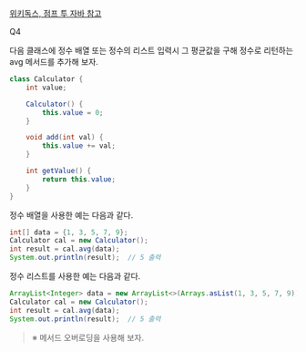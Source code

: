 [위키독스, 점프 투 자바 참고](https://wikidocs.net/157998)

Q4

다음 클래스에 정수 배열 또는 정수의 리스트 입력시 그 평균값을 구해 정수로 리턴하는 avg 메서드를 추가해 보자.

```java
class Calculator {
    int value;

    Calculator() {
        this.value = 0;
    }

    void add(int val) {
        this.value += val;
    }

    int getValue() {
        return this.value;
    }
}
```

정수 배열을 사용한 예는 다음과 같다.

```java
int[] data = {1, 3, 5, 7, 9};
Calculator cal = new Calculator();
int result = cal.avg(data);
System.out.println(result);  // 5 출력
```
정수 리스트를 사용한 예는 다음과 같다.

```java
ArrayList<Integer> data = new ArrayList<>(Arrays.asList(1, 3, 5, 7, 9));
Calculator cal = new Calculator();
int result = cal.avg(data);
System.out.println(result);  // 5 출력
```

> ※ 메서드 오버로딩을 사용해 보자.